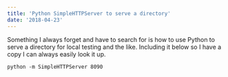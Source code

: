 ```yaml
---
title: 'Python SimpleHTTPServer to serve a directory'
date: '2018-04-23'
---
```


Something I always forget and have to search for is how to use Python to serve a directory for local testing and the like. Including it below so I have a copy I can always easily look it up.

    python -m SimpleHTTPServer 8090

